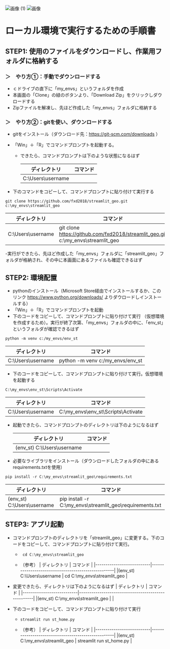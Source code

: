 ![画像 (1)](https://github.com/fxd2018/streamlit_geo/assets/156732003/b5c45373-c93c-4b9b-b346-25346622bb81)
![画像](https://github.com/fxd2018/streamlit_geo/assets/156732003/f27763c2-c67b-4043-a0b0-f1c4d30bdc48)
# ローカル環境で実行するための手順書
## STEP1: 使用のファイルをダウンロードし、作業用フォルダに格納する
### ＞　やり方①：手動でダウンロードする
- ｃドライブの直下に「my_envs」というフォルダを作成
- 本画面の「Clone」の緑のボタンより、「Download Zip」をクリックしダウロードする
- Zipファイルを解凍し、先ほど作成した「my_envs」フォルダに格納する

### ＞　やり方②：gitを使い、ダウンロードする

- gitをインストール（ダウンロード先：https://git-scm.com/downloads ）
- 「Win」＋「R」でコマンドプロンプトを起動する。
  - できたら、コマンドプロンプトは下のような状態になるはず

    | ディレクトリ              | コマンド                                             |
    |---------------------------|----------------------------------------------------|
    | C:\Users\username         | 

- 下のコマンドをコピーして、コマンドプロンプトに貼り付けて実行する                
~~~
git clone https://github.com/fxd2018/streamlit_geo.git c:\my_envs\streamlit_geo
~~~

  | ディレクトリ              | コマンド                                             |
  |---------------------------|----------------------------------------------------|
  | C:\Users\username         | git clone https://github.com/fxd2018/streamlit_geo.git c:\my_envs\streamlit_geo |

  -実行ができたら、先ほど作成した「my_envs」フォルダに「streamlit_geo」フォルダが格納され、その中に本画面にあるファイルも確認できるはず

## STEP2: 環境配置
- pythonのインストール（Microsoft Store経由でインストールするか、このリンク https://www.python.org/downloads/ よりダウロードしインストールする）
- 「Win」＋「R」でコマンドプロンプトを起動
- 下のコードをコピーして、コマンドプロンプトに貼り付けて実行 （仮想環境を作成するため）。実行が終了次第、「my_envs」フォルダの中に、「env_st」というフォルダが確認できるはず
~~~
python -m venv c:/my_envs/env_st
~~~

  | ディレクトリ              | コマンド                                             |
  |---------------------------|----------------------------------------------------|
  | C:\Users\username         | python -m venv c:/my_envs/env_st |

- 下のコードをコピーして、コマンドプロンプトに貼り付けて実行。仮想環境を起動する
~~~
C:\my_envs\env_st\Scripts\Activate
~~~

  | ディレクトリ              | コマンド                                             |
  |---------------------------|----------------------------------------------------|
  | C:\Users\username         | C:\my_envs\env_st\Scripts\Activate |

- 起動できたら、コマンドプロンプトのディレクトリは下のようになるはず

  | ディレクトリ              | コマンド                                            |
  |---------------------------|----------------------------------------------------|
  |(env_st) C:\Users\username |  |

- 必要なライブラリをインストール（ダウンロードしたフォルダの中にあるrequirements.txtを使用）
~~~
pip install -r C:\my_envs\streamlit_geo\requirements.txt
~~~
  | ディレクトリ              | コマンド                                            |
  |---------------------------|----------------------------------------------------|
  |(env_st) C:\Users\username | pip install -r C:\my_envs\streamlit_geo\requirements.txt |

## STEP3: アプリ起動
- コマンドプロンプトのディレクトリを「streamlit_geo」に変更する。下のコードをコピーして、コマンドプロンプトに貼り付けて実行。
  -      cd C:\my_envs\streamlit_geo
  - （参考）
    | ディレクトリ              | コマンド                                            |
    |---------------------------|----------------------------------------------------|
    |(env_st) C:\Users\username | cd C:\my_envs\streamlit_geo |

- 変更できたら、ディレクトリは下のようになるはず
    | ディレクトリ              | コマンド                                            |
    |---------------------------|----------------------------------------------------|
    |(env_st) C:\my_envs\streamlit_geo |   |
    
- 下のコードをコピーして、コマンドプロンプトに貼り付けて実行
  -     streamlit run st_home.py
  - （参考）
    | ディレクトリ              | コマンド                                            |
    |---------------------------|----------------------------------------------------|
    |(env_st) C:\my_envs\streamlit_geo | streamlit run st_home.py |

  

